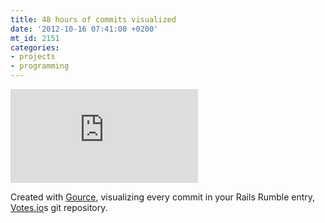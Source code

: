 ```yaml
---
title: 48 hours of commits visualized
date: '2012-10-16 07:41:00 +0200'
mt_id: 2151
categories:
- projects
- programming
---
```

<div class="video embed"><iframe src="http://www.youtube-nocookie.com/embed/DpeRnaiHGE0" frameborder="0" allowfullscreen></iframe></div>

<!--more-->

Created with [Gource](http://code.google.com/p/gource/), visualizing every commit in your Rails Rumble entry, [Votes.io](http://votes.io)s git repository.
